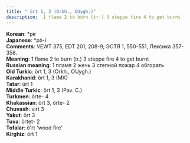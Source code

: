 ```yaml
---
title: " ört 1, 3 (Orkh., OUygh.)"
description:  1 flame 2 to burn (tr.) 3 steppe fire 4 to get burnt
---
```


<strong>Korean</strong>:  *pɨ́r<br>
<strong>Japanese</strong>:  *pǝ̀-i<br>
<strong>Comments</strong>:  VEWT 375, EDT 201, 208-9, ЭСТЯ 1, 550-551, Лексика 357-358.<br>
<strong>Meaning</strong>:  1 flame 2 to burn (tr.) 3 steppe fire 4 to get burnt<br>
<strong>Russian meaning</strong>:  1 пламя 2 жечь 3 степной пожар 4 обгорать<br>
<strong>Old Turkic</strong>:  ört 1, 3 (Orkh., OUygh.)<br>
<strong>Karakhanid</strong>:  ört 1, 3 (MK)<br>
<strong>Tatar</strong>:  ürt 1<br>
<strong>Middle Turkic</strong>:  ört 1, 3 (Pav. C.)<br>
<strong>Turkmen</strong>:  örte- 4<br>
<strong>Khakassian</strong>:  ört 3, örte- 2<br>
<strong>Chuvash</strong>:  virt 3<br>
<strong>Yakut</strong>:  ört 3<br>
<strong>Tuva</strong>:  örtet- 2<br>
<strong>Tofalar</strong>:  ö'rt 'wood fire'<br>
<strong>Kirghiz</strong>:  ört 1<br>


